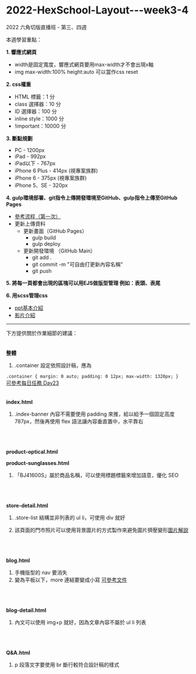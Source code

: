 # 2022-HexSchool-Layout---week3-4

2022 六角切版直播班 - 第三、四週

本週學習重點：

<b>1. 響應式網頁</b>
  - width是固定寬度，響應式網頁要用max-width才不會出現x軸
  - img max-width:100% height:auto 可以當作css reset

<b>2. css權重</b>
  - HTML 標籤：1 分
  - class 選擇器：10 分
  - ID 選擇器：100 分
  - inline style：1000 分
  - !important：10000 分

<b>3. 斷點規劃</b>
  - PC - 1200px
  - iPad - 992px
  - iPad以下 - 767px
  - iPhone 6 Plus - 414px (視專案族群)
  - iPhone 6 - 375px (視專案族群)
  - iPhone 5、SE - 320px

<b>4. gulp環境部署、git指令上傳開發環境至GitHub、gulp指令上傳至GitHub Pages</b>
  - <a href="https://hackmd.io/yWpLNMPRT2yvIR4Zq_idGw?view">參考流程（第一次）</a>
  - 更新上傳資料
    - 更新畫面（GitHub Pages）
      - gulp build
      - gulp deploy
    - 更新開發環境 （GitHub Main）
      - git add .
      - git commit -m "可自由打更新內容名稱"
      - git push
      
<b>5. 將每一頁都會出現的區塊可以用EJS做版型管理 例如：表頭、表尾</b>

<b>6. 用scss管理css</b>
  - <a href="https://docs.google.com/presentation/d/11-HFPxkmVj5b6WP50zkKB_GtccvynUu3GaDeALaLpd0/edit#slide=id.p42">ppt基本介紹</a>
  - <a href="https://courses.hexschool.com/courses/1eebd3/lectures/11953744">影片介紹</a>
 
 -------------------------------------
 
 下方提供關於作業細節的建議：
<br>
<br>
<br>
<b>整體</b>

1. .container 設定依照設計稿，應為

`.container {
	margin: 0 auto;
	padding: 0 12px;
	max-width: 1320px;
}`
<br>
[可參考每日任務 Day23](https://hackmd.io/GQUnJGzdR6SSQDnlZdWwqA#RWD-%E6%8E%92%E7%89%88%E9%96%93%E8%B7%9D)
<br>
<br>
<br>
<b>index.html</b>

1. .index-banner 內容不需要使用 padding 來推，給以給予一個固定高度 787px，然後再使用 flex 語法讓內容垂直置中，水平靠右
<br>
<br>
<br>
<b>product-optical.html</b>

<b>product-sunglasses.html</b>

1. 「BJ41600S」屬於商品名稱，可以使用標題標籤來增加語意，優化 SEO
<br>
<br>
<br>
<b>store-detail.html</b>

1. .store-list 結構並非列表的 ul li，可使用 div 就好

2. 該頁面的門市照片可以使用背景圖片的方式製作來避免圖片擠壓變形[圖片解說](https://i.imgur.com/mMxqq5q.png)
<br>
<br>
<br>
<b>blog.html</b>

1. 手機版型的 nav 要消失
2. 變為平板以下，more 連結要變成小寫
[可參考文件](https://developer.mozilla.org/zh-CN/docs/Web/CSS/text-transform)
<br>
<br>
<br>
<b>blog-detail.html</b>

1. 內文可以使用 img+p 就好，因為文章內容不屬於 ul li 列表
<br>
<br>
<br>
<b>Q&A.html</b>

1. p 段落文字要使用 br 斷行較符合設計稿的樣式
